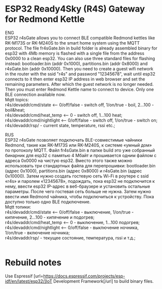 # ESP32 Ready4Sky (R4S) Gateway for Redmond Kettle
ENG<br>
ESP32 r4sGate allows you to connect  BLE compatible Redmond kettles like RK-M173S or RK-M240S to the smart home system using the MQTT protocol.
The file fr4sGate.bin in build folder is already assembled binary for esp32 with 4Mb memory is flashed with a single file from the address 0x0000 to a clean esp32. 
You can also use three standard files for flashing instead: bootloader.bin (addr 0x1000), partitions.bin (addr 0x8000) and r4sGate.bin (addr 0x10000).
Then you need to create a guest wifi network in the router with the ssid "r4s" and password "12345678", wait until esp32 connects to it then enter esp32 
IP address in web browser and set the remaining parameters. After which the guest network is no longer needed. Then you must enter Redmond Kettle name to 
connect to device. Only one BLE connection available now.<br>
Mqtt topics:<br>
 r4s/devaddr/cmd/state <-- 0/off/false - switch off, 1/on/true - boil, 2...100 - boil&heat;<br>
 r4s/devaddr/cmd/heat_temp <-- 0 - switch off, 1...100 heat;<br>
 r4s/devaddr/cmd/nightlight  <-- 0/off/false - switch off, 1/on/true - switch on;<br>
 r4s/devaddr/rsp/ - current state, temperature, rssi etc.;<br>

RUS<br>
ESP32 r4sGate позволяет подключать BLE-совместимые чайники Redmond, такие как RK-M173S или RK-M240S, к системе «умный дом» по протоколу MQTT.
Файл fr4sGate.bin в папке build это уже собранный бинарник для  esp32 с памятью 4 Мбайт и прошивается одним файлом с адреса 0x0000 на чистую esp32. 
Вместо этого также можно использовать три стандартных файла для перепрошивки: bootloader.bin (адрес 0x1000), partitions.bin (адрес 0x8000) и r4sGate.bin (адрес 0x10000).
Затем нужно создать гостевую сеть Wi-Fi в роутере с ssid «r4s» и паролем «12345678», подождать, пока esp32 не подключится к нему, ввести esp32
IP-адрес в веб-браузере и установить остальные параметры. После чего гостевая сеть больше не нужна. Затем нужно ввести имя Redmond чайника, чтобы
подключиться к устройству. Пока доступно только одно BLE подключение.<br> 
Mqtt топики:<br>
 r4s/devaddr/cmd/state <-- 0/off/false - выключение, 1/on/true - кипячение, 2...100 - кипячение и подогрев;<br>
 r4s/devaddr/cmd/heat_temp <-- 0 - выключение, 1...100 подогрев;<br>
 r4s/devaddr/cmd/nightlight  <-- 0/off/false - выключение ночника, 1/on/true - включение ночника;<br>
 r4s/devaddr/rsp/ - текущее состояние, температура, rssi и т.д.;<br><br>

# Rebuild notes
Use Espressif [url=https://docs.espressif.com/projects/esp-idf/en/latest/esp32/]IoT Development Framework[/url] to build binary files.<br>
